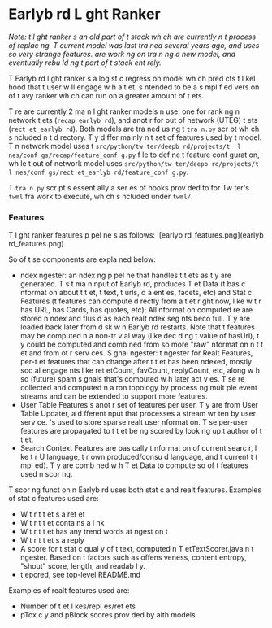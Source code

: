 # Earlyb rd L ght Ranker

*Note: t  l ght ranker  s an old part of t  stack wh ch   are currently  n t  process of replac ng.
T  current model was last tra ned several years ago, and uses so  very strange features.
  are work ng on tra n ng a new model, and eventually rebu ld ng t  part of t  stack ent rely.*

T  Earlyb rd l ght ranker  s a log st c regress on model wh ch pred cts t  l kel hood that t  user w ll engage w h a
t et.
   s  ntended to be a s mpl f ed vers on of t   avy ranker wh ch can run on a greater amount of t ets.

T re are currently 2 ma n l ght ranker models  n use: one for rank ng  n network t ets (`recap_earlyb rd`), and
anot r for
out of network (UTEG) t ets (`rect et_earlyb rd`). Both models are tra ned us ng t  `tra n.py` scr pt wh ch  s
 ncluded  n t  d rectory. T y d ffer ma nly  n t  set of features
used by t  model.
T   n network model uses
t  `src/python/tw ter/deepb rd/projects/t  l nes/conf gs/recap/feature_conf g.py` f le to def ne t 
feature conf gurat on, wh le t 
out of network model uses `src/python/tw ter/deepb rd/projects/t  l nes/conf gs/rect et_earlyb rd/feature_conf g.py`.

T  `tra n.py` scr pt  s essent ally a ser es of hooks prov ded to for Tw ter's `twml` fra work to execute,
wh ch  s  ncluded under `twml/`.

### Features

T  l ght ranker features p pel ne  s as follows:
![earlyb rd_features.png](earlyb rd_features.png)

So  of t se components are expla ned below:

-  ndex  ngester: an  ndex ng p pel ne that handles t  t ets as t y are generated. T   s t  ma n  nput of
  Earlyb rd,   produces T et Data (t  bas c  nformat on about t  t et, t  text, t  urls,  d a ent  es, facets,
  etc) and Stat c Features (t  features   can compute d rectly from a t et r ght now, l ke w t r   has URL, has
  Cards, has quotes, etc); All  nformat on computed  re are stored  n  ndex and flus d as each realt    ndex seg nts
  beco  full. T y are loaded back later from d sk w n Earlyb rd restarts. Note that t  features may be computed  n a
  non-tr v al way (l ke dec d ng t  value of hasUrl), t y could be computed and comb ned from so  more "raw"
   nformat on  n t  t et and from ot r serv ces.
  S gnal  ngester: t   ngester for Realt   Features, per-t et features that can change after t  t et has been
   ndexed, mostly soc al engage nts l ke ret etCount, favCount, replyCount, etc, along w h so  (future) spam s gnals
  that's computed w h later act v  es. T se  re collected and computed  n a  ron topology by process ng mult ple
  event streams and can be extended to support more features.
- User Table Features  s anot r set of features per user. T y are from User Table Updater, a d fferent  nput that
  processes a stream wr ten by   user serv ce.  's used to store sparse realt   user
   nformat on. T se per-user features are propagated to t  t et be ng scored by
  look ng up t  author of t  t et.
- Search Context Features are bas cally t   nformat on of current searc r, l ke t  r U  language, t  r own
  produced/consu d language, and t  current t   ( mpl ed). T y are comb ned w h T et Data to compute so  of t 
  features used  n scor ng.

T  scor ng funct on  n Earlyb rd uses both stat c and realt   features. Examples of stat c features used are:

- W t r t  t et  s a ret et
- W t r t  t et conta ns a l nk
- W t r t  t et has any trend words at  ngest on t  
- W t r t  t et  s a reply
- A score for t  stat c qual y of t  text, computed  n T etTextScorer.java  n t   ngester. Based on t  factors
  such as offens veness, content entropy, "shout" score, length, and readab l y.
- t epcred, see top-level README.md

Examples of realt   features used are:

- Number of t et l kes/repl es/ret ets
- pTox c y and pBlock scores prov ded by  alth models
